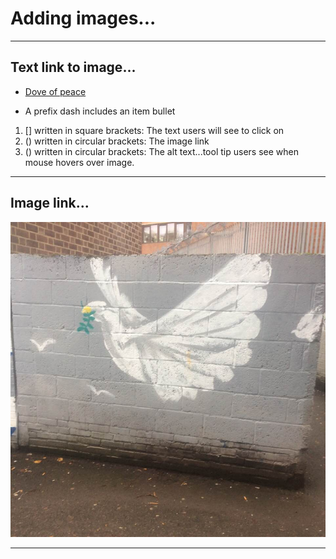 # Adding images...

-----

## Text link to image...

- [Dove of peace](dove-of-peace.jpg "Click link to see image...dove of peace")

- A prefix dash includes an item bullet  
1. [] written in square brackets: The text users will see to click on  
2. () written in circular brackets: The image link  
3. () written in circular brackets: The alt text...tool tip users see when mouse hovers over image.  

-----

## Image link...

![Dove of peace](dove-of-peace.jpg "Street Graffiti: Streatham, London, UK: image: dove of peace")

-----
